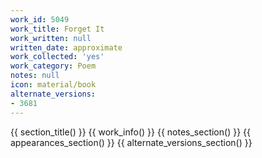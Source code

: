 ```yaml
---
work_id: 5049
work_title: Forget It
work_written: null
written_date: approximate
work_collected: 'yes'
work_category: Poem
notes: null
icon: material/book
alternate_versions:
- 3681
---
```


{{ section_title() }}
{{ work_info() }}
{{ notes_section() }}
{{ appearances_section() }}
{{ alternate_versions_section() }}